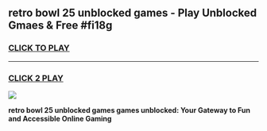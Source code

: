 
## retro bowl 25 unblocked games - Play Unblocked Gmaes & Free #fi18g
<h3>
<a href="https://premium.freeplayer.one?title=retro_bowl_25_unblocked_games&ref=03M">CLICK TO PLAY</a></h3>
<hr>

<h3>
<a href="https://premium.freeplayer.one?title=retro_bowl_25_unblocked_games&ref=03M">CLICK 2 PLAY</a>
  
</h3>

<a href="https://premium.freeplayer.one?title=retro_bowl_25_unblocked_games&ref=03M"><img src="https://clearcache.store/games.png"></a>


**retro bowl 25 unblocked games games unblocked: Your Gateway to Fun and Accessible Online Gaming**

